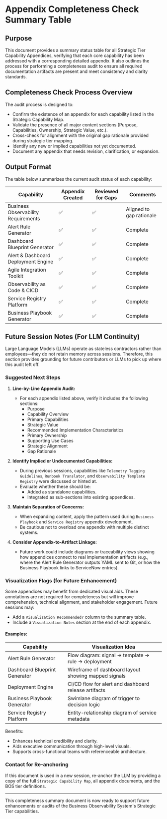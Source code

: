 # Appendix Completeness Check Summary Table

## Purpose
This document provides a summary status table for all Strategic Tier Capability Appendices, verifying that each core capability has been addressed with a corresponding detailed appendix. It also outlines the process for performing a completeness audit to ensure all required documentation artifacts are present and meet consistency and clarity standards.

## Completeness Check Process Overview
The audit process is designed to:
- Confirm the existence of an appendix for each capability listed in the Strategic Capability Map.
- Validate the presence of all major content sections (Purpose, Capabilities, Ownership, Strategic Value, etc.).
- Cross-check for alignment with the original gap rationale provided during strategic tier mapping.
- Identify any new or implied capabilities not yet documented.
- Document any appendix that needs revision, clarification, or expansion.

## Output Format
The table below summarizes the current audit status of each capability:

| Capability                          | Appendix Created | Reviewed for Gaps | Comments                        |
|-------------------------------------|------------------|-------------------|---------------------------------|
| Business Observability Requirements | ✅               | ✅                | Aligned to gap rationale        |
| Alert Rule Generator                | ✅               | ✅                | Complete                        |
| Dashboard Blueprint Generator       | ✅               | ✅                | Complete                        |
| Alert & Dashboard Deployment Engine | ✅               | ✅                | Complete                        |
| Agile Integration Toolkit           | ✅               | ✅                | Complete                        |
| Observability as Code & CICD        | ✅               | ✅                | Complete                        |
| Service Registry Platform           | ✅               | ✅                | Complete                        |
| Business Playbook Generator         | ✅               | ✅                | Complete                        |

## Future Session Notes (For LLM Continuity)
Large Language Models (LLMs) operate as stateless contractors rather than employees—they do not retain memory across sessions. Therefore, this section provides grounding for future contributors or LLMs to pick up where this audit left off.

### Suggested Next Steps
1. **Line-by-Line Appendix Audit:**
   - For each appendix listed above, verify it includes the following sections:
     - Purpose
     - Capability Overview
     - Primary Capabilities
     - Strategic Value
     - Recommended Implementation Characteristics
     - Primary Ownership
     - Supporting Use Cases
     - Strategic Alignment
     - Gap Rationale

2. **Identify Implied or Undocumented Capabilities:**
   - During previous sessions, capabilities like `Telemetry Tagging Guidelines`, `Runbook Translator`, and `Observability Template Registry` were discussed or hinted at.
   - Evaluate whether these should be:
     - Added as standalone capabilities.
     - Integrated as sub-sections into existing appendices.

3. **Maintain Separation of Concerns:**
   - When expanding content, apply the pattern used during `Business Playbook` and `Service Registry` appendix development.
   - Be cautious not to overload one appendix with multiple distinct systems.

4. **Consider Appendix-to-Artifact Linkage:**
   - Future work could include diagrams or traceability views showing how appendices connect to real implementation artifacts (e.g., where the Alert Rule Generator outputs YAML sent to Git, or how the Business Playbook links to ServiceNow entries).

### Visualization Flags (for Future Enhancement)
Some appendices may benefit from dedicated visual aids. These annotations are not required for completeness but will improve comprehension, technical alignment, and stakeholder engagement. Future sessions may:
- Add a `Visualization Recommended?` column to the summary table.
- Include a `Visualization Notes` section at the end of each appendix.

#### Examples:
| Capability                      | Visualization Idea |
|--------------------------------|---------------------|
| Alert Rule Generator           | Flow diagram: signal → template → rule → deployment |
| Dashboard Blueprint Generator  | Wireframe of dashboard layout showing mapped signals |
| Deployment Engine              | CI/CD flow for alert and dashboard release artifacts |
| Business Playbook Generator    | Swimlane diagram of trigger to decision logic |
| Service Registry Platform      | Entity-relationship diagram of service metadata |

Benefits:
- Enhances technical credibility and clarity.
- Aids executive communication through high-level visuals.
- Supports cross-functional teams with referenceable architecture.

### Contact for Re-anchoring
If this document is used in a new session, re-anchor the LLM by providing a copy of the full `Strategic Capability Map`, all appendix documents, and the BOS tier definitions.

---

This completeness summary document is now ready to support future enhancements or audits of the Business Observability System's Strategic Tier capabilities.

